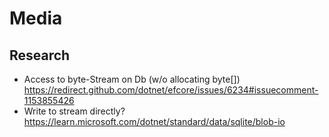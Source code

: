# Media

## Research

- Access to byte-Stream on Db (w/o allocating byte[])
  https://redirect.github.com/dotnet/efcore/issues/6234#issuecomment-1153855426
- Write to stream directly?
  https://learn.microsoft.com/dotnet/standard/data/sqlite/blob-io
